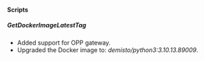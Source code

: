 
#### Scripts

##### GetDockerImageLatestTag

- Added support for OPP gateway.
- Upgraded the Docker image to: *demisto/python3:3.10.13.89009*. 